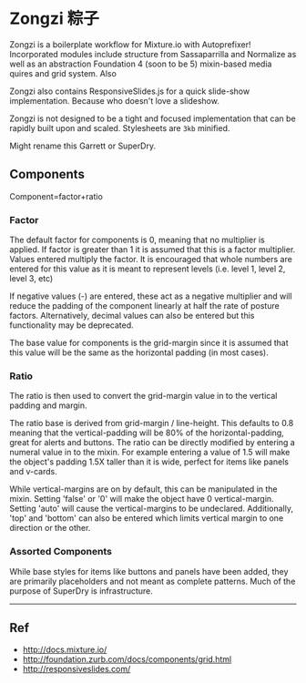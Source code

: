 # Zongzi 粽子

Zongzi is a boilerplate workflow for Mixture.io with Autoprefixer!
Incorporated modules include structure from Sassaparrilla and Normalize as well as an abstraction Foundation 4 (soon to be 5) mixin-based media quires and grid system. Also

Zongzi also contains ResponsiveSlides.js for a quick slide-show implementation. Because who doesn't love a slideshow.

Zongzi is not designed to be a tight and focused implementation that can be rapidly built upon and scaled. Stylesheets are `3kb` minified.

Might rename this Garrett or SuperDry.


## Components

Component=factor+ratio

### Factor

The default factor for components is 0, meaning that no multiplier is applied. If factor is greater than 1 it is assumed that this is a factor multiplier. Values entered multiply the factor. It is encouraged that whole numbers are entered for this value as it is meant to represent levels (i.e. level 1, level 2, level 3, etc) 

If negative values (-) are entered, these act as a negative multiplier and will reduce the padding of the component linearly at half the rate of posture factors. Alternatively, decimal values can also be entered but this functionality may be deprecated.

The base value for components is the grid-margin since it is assumed that this value will be the same as the horizontal padding (in most cases).

### Ratio

The ratio is then used to convert the grid-margin value in to the vertical padding and margin. 

The ratio base is derived from grid-margin / line-height. This defaults to 0.8 meaning that the vertical-padding will be 80% of the horizontal-padding, great for alerts and buttons. The ratio can be directly modified by entering a numeral value in to the mixin. For example entering a value of 1.5 will make the object's padding 1.5X taller than it is wide, perfect for items like panels and v-cards.

While vertical-margins are on by default, this can be manipulated in the mixin. Setting 'false' or '0' will make the object have 0 vertical-margin. Setting 'auto' will cause the vertical-margins to be undeclared. Additionally, 'top' and 'bottom' can also be entered which limits vertical margin to one direction or the other.

### Assorted Components

While base styles for items like buttons and panels have been added, they are primarily placeholders and not meant as complete patterns. Much of the purpose of SuperDry is infrastructure.

----------------------------

## Ref

* http://docs.mixture.io/
* http://foundation.zurb.com/docs/components/grid.html
* http://responsiveslides.com/